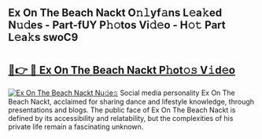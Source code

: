 ## Ex On The Beach Nackt O𝚗𝚕yf𝚊ns L𝚎a𝚔ed N𝚞𝚍es - Part-fUY P𝚑𝚘tos Vi𝚍𝚎o - H𝚘𝚝 Part L𝚎a𝚔s swoC9

# <h2><a href="http://kfell75.oniu.top/?m=Ex+On+The+Beach+Nackt">🔗👉 🔴 Ex On The Beach Nackt P𝚑ot𝚘𝚜 V𝚒d𝚎o</a></h2>

[![Ex On The Beach Nackt Nu𝚍e𝚜](https://i.imgur.com/0qMVB7G.gif)](http://kfell75.oniu.top/?m=Ex+On+The+Beach+Nackt)
Social media personality Ex On The Beach Nackt, acclaimed for sharing dance and lifestyle knowledge, through presentations and blogs. The public face of Ex On The Beach Nackt is defined by its accessibility and relatability, but the complexities of his private life remain a fascinating unknown.  
